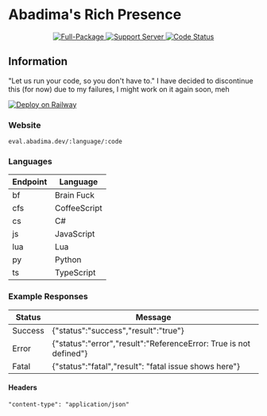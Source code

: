 # Abadima's Rich Presence

<div align="center">
  <a href="https://nodejs.org/en/download/">
    <img src="https://img.shields.io/badge/Node.js-%2016.14.0-green.svg?style=for-the-badge&logo=Node.js" alt="Full-Package">
  </a>
  <a href="https://discord.gg/WpuYSe3xGt">
    <img src="https://img.shields.io/discord/905979173070340097.svg?label=Support&logo=Discord&colorB=7289da&style=for-the-badge" alt="Support Server">
  </a>
  <a href="https://github.com/abadima/Evaluate-API">
    <img src="https://img.shields.io/github/workflow/status/Abadima/Evaluate-API/Build/main?style=for-the-badge" alt="Code Status">
  </a>
</div>



## **Information**

"Let us run your code, so you don't have to." 
I have decided to discontinue this (for now) due to my failures, I might work on it again soon, meh

[![Deploy on Railway](https://railway.app/button.svg)](https://railway.app/new/template?template=https%3A%2F%2Fgithub.com%2FAbadima%2Fevaluation-api)

### Website
```
eval.abadima.dev/:language/:code
```

### Languages

| Endpoint | Language |
| -------- | ----------- |
| bf | Brain Fuck |
| cfs | CoffeeScript |
| cs | C# |
| js | JavaScript |
| lua | Lua |
| py | Python |
| ts | TypeScript |


### Example Responses

| Status | Message |
| -------- | ----------- |
| Success | {"status":"success","result":"true"} |
| Error |{"status":"error","result":"ReferenceError: True is not defined"} |
| Fatal | {"status":"fatal","result": "fatal issue shows here"} |

#### Headers

`"content-type": "application/json"`
